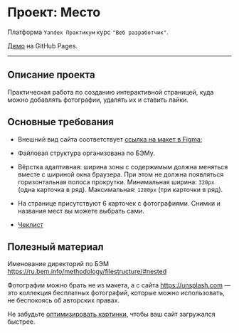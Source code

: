 # Проект: Место
Платформа `Yandex Практикум` курс `"Веб разработчик"`.

[Демо](https://chedore.github.io/mesto/index.html) на GitHub Pages.

---
## Описание проекта
 Практическая работа по созданию интерактивной страницей, куда можно добавлять фотографии, удалять их и ставить лайки.

## Основные требования

- Внешний вид сайта соответствует [ссылка на макет в Figma](https://www.figma.com/file/2cn9N9jSkmxD84oJik7xL7/JavaScript.-Sprint-4?node-id=0%3A1);

- Файловая структура организована по БЭМу.
- Вёрстка адаптивная: ширина зоны с содержимым должна меняться вместе с шириной окна браузера. При этом не должна появляться горизонтальная полоса прокрутки. Минимальная ширина: `320px` (одна карточка в ряд). Максимальная: `1280px` (три карточки в ряд).
- На странице присутствуют 6 карточек с фотографиями. Снимки и названия мест вы можете выбрать сами.
- [Чеклист](https://code.s3.yandex.net/web-developer/checklists-pdf/new-program/checklist-4.pdf)


## Полезный материал 
Именование директорий по БЭМ https://ru.bem.info/methodology/filestructure/#nested 

Фотографии можно брать не из макета, а с сайта https://unsplash.com — это коллекция бесплатных фотографий, которые можно использовать, не беспокоясь об авторских правах.

Не забудьте [оптимизировать картинки](https://tinypng.com/), чтобы ваш сайт загружался быстрее.

